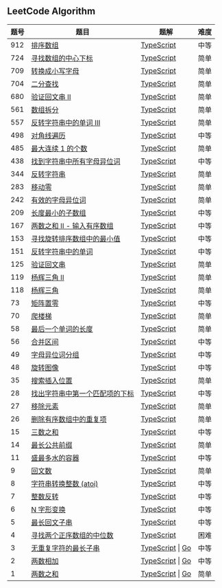 ## LeetCode Algorithm

| 题号 | 题目                                                                                                                           | 题解                                                                                                                   | 难度 |
| ---- | ------------------------------------------------------------------------------------------------------------------------------ | ---------------------------------------------------------------------------------------------------------------------- | ---- |
| 912  | [排序数组](https://leetcode.cn/problems/sort-an-array/description/)                                                            | [TypeScript](./algorithms/typescript/912.排序数组.ts)                                                                  | 中等 |
| 724  | [寻找数组的中心下标](https://leetcode.cn/problems/find-pivot-index/description/)                                               | [TypeScript](./algorithms/typescript/724.寻找数组的中心下标.ts)                                                        | 简单 |
| 709  | [转换成小写字母](https://leetcode.cn/problems/to-lower-case/description/)                                                      | [TypeScript](./algorithms/typescript/709.转换成小写字母.ts)                                                            | 简单 |
| 704  | [二分查找](https://leetcode.cn/problems/binary-search/description/)                                                            | [TypeScript](./algorithms/typescript/704.二分查找.ts)                                                                  | 简单 |
| 680  | [验证回文串 II](https://leetcode.cn/problems/valid-palindrome-ii/description/)                                                 | [TypeScript](./algorithms/typescript/680.验证回文串-ii.ts)                                                             | 简单 |
| 561  | [数组拆分](https://leetcode.cn/problems/array-partition/description/)                                                          | [TypeScript](./algorithms/typescript/561.数组拆分.ts)                                                                  | 简单 |
| 557  | [反转字符串中的单词 III](https://leetcode.cn/problems/reverse-words-in-a-string-iii/description/)                              | [TypeScript](./algorithms/typescript/557.反转字符串中的单词-iii.ts)                                                    | 简单 |
| 498  | [对角线遍历](https://leetcode.cn/problems/diagonal-traverse/description/)                                                      | [TypeScript](./algorithms/typescript/498.对角线遍历.ts)                                                                | 中等 |
| 485  | [最大连续 1 的个数](https://leetcode.cn/problems/max-consecutive-ones/description/)                                            | [TypeScript](./algorithms/typescript/485.最大连续-1-的个数.ts)                                                         | 简单 |
| 438  | [找到字符串中所有字母异位词](https://leetcode.cn/problems/find-all-anagrams-in-a-string/description/)                          | [TypeScript](./algorithms/typescript/438.找到字符串中所有字母异位词.ts)                                                | 中等 |
| 344  | [反转字符串](https://leetcode.cn/problems/reverse-string/description/)                                                         | [TypeScript](./algorithms/typescript/344.反转字符串.ts)                                                                | 简单 |
| 283  | [移动零](https://leetcode.cn/problems/move-zeroes/description/)                                                                | [TypeScript](./algorithms/typescript/283.移动零.ts)                                                                    | 简单 |
| 242  | [有效的字母异位词](https://leetcode.cn/problems/valid-anagram/description/)                                                    | [TypeScript](./algorithms/typescript/242.有效的字母异位词.ts)                                                          | 简单 |
| 209  | [长度最小的子数组](https://leetcode.cn/problems/minimum-size-subarray-sum/description/)                                        | [TypeScript](./algorithms/typescript/209.长度最小的子数组.ts)                                                          | 中等 |
| 167  | [两数之和 II - 输入有序数组](https://leetcode.cn/problems/two-sum-ii-input-array-is-sorted/description/)                       | [TypeScript](./algorithms/typescript/167.两数之和-ii-输入有序数组.ts)                                                  | 中等 |
| 153  | [寻找旋转排序数组中的最小值](https://leetcode.cn/problems/find-minimum-in-rotated-sorted-array/description/)                   | [TypeScript](./algorithms/typescript/153.寻找旋转排序数组中的最小值.ts)                                                | 中等 |
| 151  | [反转字符串中的单词](https://leetcode.cn/problems/reverse-words-in-a-string/description/)                                      | [TypeScript](./algorithms/typescript/151.反转字符串中的单词.ts)                                                        | 中等 |
| 125  | [验证回文串](https://leetcode.cn/problems/valid-palindrome/description/)                                                       | [TypeScript](./algorithms/typescript/125.验证回文串.ts)                                                                | 简单 |
| 119  | [杨辉三角 II](https://leetcode.cn/problems/pascals-triangle-ii/description/)                                                   | [TypeScript](./algorithms/typescript/119.杨辉三角-ii.ts)                                                               | 简单 |
| 118  | [杨辉三角](https://leetcode.cn/problems/pascals-triangle/description/)                                                         | [TypeScript](./algorithms/typescript/118.杨辉三角.ts)                                                                  | 简单 |
| 73   | [矩阵置零](https://leetcode.cn/problems/set-matrix-zeroes/description/)                                                        | [TypeScript](./algorithms/typescript/73.矩阵置零.ts)                                                                   | 中等 |
| 70   | [爬楼梯](https://leetcode.cn/problems/climbing-stairs/description/)                                                            | [TypeScript](./algorithms/typescript/70.爬楼梯.ts)                                                                     | 简单 |
| 58   | [最后一个单词的长度](https://leetcode.cn/problems/length-of-last-word/description/)                                            | [TypeScript](./algorithms/typescript/58.最后一个单词的长度.ts)                                                         | 简单 |
| 56   | [合并区间](https://leetcode.cn/problems/merge-intervals/description/)                                                          | [TypeScript](./algorithms/typescript/56.合并区间.ts)                                                                   | 中等 |
| 49   | [字母异位词分组](https://leetcode.cn/problems/group-anagrams/description/)                                                     | [TypeScript](./algorithms/typescript/49.字母异位词分组.ts)                                                             | 中等 |
| 48   | [旋转图像](https://leetcode.cn/problems/rotate-image/description/)                                                             | [TypeScript](./algorithms/typescript/48.旋转图像.ts)                                                                   | 中等 |
| 35   | [搜索插入位置](https://leetcode.cn/problems/search-insert-position/description/)                                               | [TypeScript](./algorithms/typescript/35.搜索插入位置.ts)                                                               | 简单 |
| 28   | [找出字符串中第一个匹配项的下标](https://leetcode.cn/problems/find-the-index-of-the-first-occurrence-in-a-string/description/) | [TypeScript](./algorithms/typescript/28.找出字符串中第一个匹配项的下标.ts)                                             | 中等 |
| 27   | [移除元素](https://leetcode.cn/problems/remove-element/description/)                                                           | [TypeScript](./algorithms/typescript/27.移除元素.ts)                                                                   | 简单 |
| 26   | [删除有序数组中的重复项](https://leetcode.cn/problems/remove-duplicates-from-sorted-array/description/)                        | [TypeScript](./algorithms/typescript/26.删除有序数组中的重复项.ts)                                                     | 简单 |
| 15   | [三数之和](https://leetcode.cn/problems/3sum/description/)                                                                     | [TypeScript](./algorithms/typescript/15.三数之和.ts)                                                                   | 中等 |
| 14   | [最长公共前缀](https://leetcode.cn/problems/longest-common-prefix/description/)                                                | [TypeScript](./algorithms/typescript/14.最长公共前缀.ts)                                                               | 简单 |
| 11   | [盛最多水的容器](https://leetcode.cn/problems/container-with-most-water/description/)                                          | [TypeScript](./algorithms/typescript/11.盛最多水的容器.ts)                                                             | 中等 |
| 9    | [回文数](https://leetcode.cn/problems/palindrome-number/description/)                                                          | [TypeScript](./algorithms/typescript/9.回文数.ts)                                                                      | 简单 |
| 8    | [字符串转换整数 (atoi)](https://leetcode.cn/problems/string-to-integer-atoi/description/)                                      | [TypeScript](./algorithms/typescript/8.字符串转换整数-atoi.ts)                                                         | 中等 |
| 7    | [整数反转](https://leetcode.cn/problems/reverse-integer/description/)                                                          | [TypeScript](./algorithms/typescript/7.整数反转.ts)                                                                    | 中等 |
| 6    | [N 字形变换](https://leetcode.cn/problems/zigzag-conversion/description/)                                                      | [TypeScript](./algorithms/typescript/6.n-字形变换.ts)                                                                  | 中等 |
| 5    | [最长回文子串](https://leetcode.cn/problems/longest-palindromic-substring/description/)                                        | [TypeScript](./algorithms/typescript/5.最长回文子串.ts)                                                                | 中等 |
| 4    | [寻找两个正序数组的中位数](https://leetcode.cn/problems/median-of-two-sorted-arrays/description/)                              | [TypeScript](./algorithms/typescript/4.寻找两个正序数组的中位数.ts)                                                    | 困难 |
| 3    | [无重复字符的最长子串](https://leetcode.cn/problems/longest-substring-without-repeating-characters/description/)               | [TypeScript](./algorithms/typescript/3.无重复字符的最长子串.ts) \| [Go](./algorithms/golang/3.无重复字符的最长子串.go) | 中等 |
| 2    | [两数相加](https://leetcode.cn/problems/add-two-numbers/description/)                                                          | [TypeScript](./algorithms/typescript/2.两数相加.ts) \| [Go](./algorithms/golang/2.两数相加.go)                         | 中等 |
| 1    | [两数之和](https://leetcode.cn/problems/two-sum/description/)                                                                  | [TypeScript](./algorithms/typescript/1.两数之和.ts) \| [Go](./algorithms/golang/1.两数之和.go)                         | 简单 |
